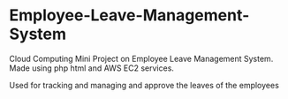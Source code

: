 # Employee-Leave-Management-System
Cloud Computing Mini Project on Employee Leave Management System.
Made using php html and AWS EC2 services.

Used for tracking and managing and approve the leaves of the employees 
